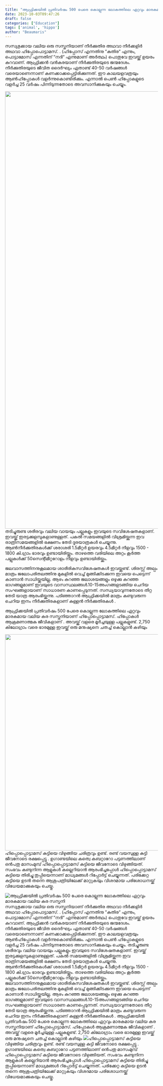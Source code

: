 ```yaml
---
title: "ആഫ്രിക്കയിൽ പ്രതിവർഷം 500 പേരെ കൊല്ലുന്ന ലോകത്തിലെ ഏറ്റവും മാരകമായ വലിയ കര സസ്തനി"
date: 2023-10-03T09:47:26
draft: false
categories: ["Education"]
tags: ['animal', 'hippo']
author: "Beaumaris"
---
```


സസ്യഭുക്കായ വലിയ ഒരു സസ്തനിയാണ് നീർക്കുതിര അഥവാ നീർക്കളിർ അഥവാ ഹിപ്പോപൊട്ടാമസ്. . (ഹിപ്പോസ് എന്നതിനു “കുതിര“ എന്നും, പൊട്ടാമോസ് എന്നതിന് “നദി“ എന്നുമാണ് അർത്ഥം) പൊതുവേ ഇവയ്ക്ക് ഉയരം കുറവാണ്. ആഫ്രിക്കൻ വൻകരയാണ് നീർക്കുതിരയുടെ ജന്മദേശം. നീർക്കുതിരയുടെ ജീവിത ദൈർഘ്യം ഏതാണ്ട് 40-50 വർഷങ്ങൾ വരെയാണെന്നാണ് കണക്കാക്കപ്പെട്ടിരിക്കുന്നത്. ഈ കാലയളവത്രയും ആൺഹിപ്പോകൾ വളർന്നുകൊണ്ടിരിക്കും. എന്നാൽ പെൺ ഹിപ്പോകളുടെ വളർച്ച 25 വർഷം പിന്നിടുന്നതോടെ അവസാനിക്കുകയും ചെയ്യും.

<img class="size-full wp-image-423373 aligncenter" src="https://cdn.boolokam.com/articles/2023/10/cassss-scaled.webp" alt="" width="2560" height="1440" />തടിച്ചുരുണ്ട ശരീരവും വലിയ വായയും പല്ലുകളും ഇവയുടെ സവിശേഷതകളാണ്. ഇവയ്ക്ക് ഇരട്ടക്കുളമ്പുകളാണുള്ളത്. പകൽ സമയങ്ങളിൽ വിശ്രമിയ്ക്കുന്ന ഇവ രാത്രിസമയങ്ങളിൽ ഭക്ഷണം തേടി ദൂരയാത്രകൾ ചെയ്യുന്നു. ആൺനീർക്കുതിരകൾക്ക് ശരാശരി 1.5മീറ്റർ ഉയരവും 4.5മീറ്റർ നീളവും 1500 - 1800 കി.ഗ്രാം ഭാരവും ഉണ്ടായിരിയ്ക്കും. താഴത്തെ വരിയിലെ അറ്റം കൂർത്ത പല്ലുകൾക്ക് 50സെന്റിമീറ്ററോളം നീളവും ഉണ്ടായിരിയ്ക്കും.

ജലവാസത്തിനനുകൂലമായ ശാരീരികസവിശേഷതകൾ ഇവയ്ക്കുണ്ട്. ശിരസ്സ് അല്പം മാത്രം ജലോപരിതലത്തിനു മുകളിൽ വെച്ച് മുങ്ങിക്കിടക്കുന്ന ഇവയെ പെട്ടെന്ന് കാണാൻ സാധിയ്ക്കയില്ല. ആഴം കുറഞ്ഞ ജലാശയങ്ങളും ഒഴുക്കു കുറഞ്ഞ ഭാഗങ്ങളുമാണ് ഇവയുടെ വാസസ്ഥലങ്ങൾ.10-15അംഗങ്ങളടങ്ങിയ ചെറിയ സംഘങ്ങളായാണ് സാധാരണ കാണപ്പെടുന്നത്. സന്ധ്യയാവുന്നതോടെ തീറ്റ തേടി യാത്ര ആരംഭിയ്ക്കുന്നു. പടിഞ്ഞാറൻ ആഫ്രിക്കയിൽ മാത്രം കണ്ടുവരുന്ന ചെറിയ ഇനം നീർക്കുതിരകളാണ് കുള്ളൻ നീർക്കുതിരകൾ .

ആഫ്രിക്കയിൽ പ്രതിവർഷം 500 പേരെ കൊല്ലുന്ന ലോകത്തിലെ ഏറ്റവും മാരകമായ വലിയ കര സസ്തനിയാണ് ഹിപ്പോപ്പൊട്ടാമസ്. ഹിപ്പോകൾ ആക്രമണാത്മക ജീവികളാണ് . അവയ്ക്ക് വളരെ മൂർച്ചയുള്ള പല്ലുകളുണ്ട്. 2,750 കിലോഗ്രാം വരെ ഭാരമുള്ള ഇവയ്ക്ക് ഒരു മനുഷ്യനെ ചതച്ച് കൊല്ലാൻ കഴിയും

<img class="size-full wp-image-423372 aligncenter" src="https://cdn.boolokam.com/articles/2023/10/cccc.jpg" alt="" width="1200" height="712" />ഹിപ്പൊപ്പൊട്ടാമസ് കുട്ടിയെ വിഴുങ്ങിയ ചരിത്രവും ഉണ്ട്. രണ്ട് വയസുള്ള കുട്ടി ജീവനോടെ രക്ഷപ്പെട്ടു . ഉഗാണ്ടയിലെ കത്വെ കബറ്റാറോ പട്ടണത്തിലാണ് ഒൻപതു മാസംമുമ്പ് ഹിപ്പൊപ്പൊട്ടാമസ് കുട്ടിയെ ജീവനോടെ വിഴുങ്ങിയത്. സംഭവം കണ്ടുനിന്ന ആളുകള്‍ കല്ലെറിയാന്‍ ആരംഭിച്ചപ്പോള്‍ ഹിപ്പൊപ്പൊട്ടാമസ് കുട്ടിയെ തിരിച്ചു തുപ്പിയെന്നാണ് മാധ്യമങ്ങള്‍ റിപ്പോര്‍ട്ട്‌ ചെയ്യുന്നത്. പരിക്കേറ്റ കുട്ടിയെ ഉടന്‍ തന്നെ ആശുപത്രിയിലേക്ക് മാറ്റുകയും വിശദമായ പരിശോധനയ്ക്ക് വിധേയമാക്കുകയും ചെയ്തു.


![ആഫ്രിക്കയിൽ പ്രതിവർഷം 500 പേരെ കൊല്ലുന്ന ലോകത്തിലെ ഏറ്റവും മാരകമായ വലിയ കര സസ്തനി](https://cdn.boolokam.com/articles/2023/10/cassss-scaled.webp)സസ്യഭുക്കായ വലിയ ഒരു സസ്തനിയാണ് നീർക്കുതിര അഥവാ നീർക്കളിർ അഥവാ ഹിപ്പോപൊട്ടാമസ്. . (ഹിപ്പോസ് എന്നതിനു “കുതിര“ എന്നും, പൊട്ടാമോസ് എന്നതിന് “നദി“ എന്നുമാണ് അർത്ഥം) പൊതുവേ ഇവയ്ക്ക് ഉയരം കുറവാണ്. ആഫ്രിക്കൻ വൻകരയാണ് നീർക്കുതിരയുടെ ജന്മദേശം. നീർക്കുതിരയുടെ ജീവിത ദൈർഘ്യം ഏതാണ്ട് 40-50 വർഷങ്ങൾ വരെയാണെന്നാണ് കണക്കാക്കപ്പെട്ടിരിക്കുന്നത്. ഈ കാലയളവത്രയും ആൺഹിപ്പോകൾ വളർന്നുകൊണ്ടിരിക്കും. എന്നാൽ പെൺ ഹിപ്പോകളുടെ വളർച്ച 25 വർഷം പിന്നിടുന്നതോടെ അവസാനിക്കുകയും ചെയ്യും. തടിച്ചുരുണ്ട ശരീരവും വലിയ വായയും പല്ലുകളും ഇവയുടെ സവിശേഷതകളാണ്. ഇവയ്ക്ക് ഇരട്ടക്കുളമ്പുകളാണുള്ളത്. പകൽ സമയങ്ങളിൽ വിശ്രമിയ്ക്കുന്ന ഇവ രാത്രിസമയങ്ങളിൽ ഭക്ഷണം തേടി ദൂരയാത്രകൾ ചെയ്യുന്നു. ആൺനീർക്കുതിരകൾക്ക് ശരാശരി 1.5മീറ്റർ ഉയരവും 4.5മീറ്റർ നീളവും 1500 - 1800 കി.ഗ്രാം ഭാരവും ഉണ്ടായിരിയ്ക്കും. താഴത്തെ വരിയിലെ അറ്റം കൂർത്ത പല്ലുകൾക്ക് 50സെന്റിമീറ്ററോളം നീളവും ഉണ്ടായിരിയ്ക്കും. ജലവാസത്തിനനുകൂലമായ ശാരീരികസവിശേഷതകൾ ഇവയ്ക്കുണ്ട്. ശിരസ്സ് അല്പം മാത്രം ജലോപരിതലത്തിനു മുകളിൽ വെച്ച് മുങ്ങിക്കിടക്കുന്ന ഇവയെ പെട്ടെന്ന് കാണാൻ സാധിയ്ക്കയില്ല. ആഴം കുറഞ്ഞ ജലാശയങ്ങളും ഒഴുക്കു കുറഞ്ഞ ഭാഗങ്ങളുമാണ് ഇവയുടെ വാസസ്ഥലങ്ങൾ.10-15അംഗങ്ങളടങ്ങിയ ചെറിയ സംഘങ്ങളായാണ് സാധാരണ കാണപ്പെടുന്നത്. സന്ധ്യയാവുന്നതോടെ തീറ്റ തേടി യാത്ര ആരംഭിയ്ക്കുന്നു. പടിഞ്ഞാറൻ ആഫ്രിക്കയിൽ മാത്രം കണ്ടുവരുന്ന ചെറിയ ഇനം നീർക്കുതിരകളാണ് കുള്ളൻ നീർക്കുതിരകൾ . ആഫ്രിക്കയിൽ പ്രതിവർഷം 500 പേരെ കൊല്ലുന്ന ലോകത്തിലെ ഏറ്റവും മാരകമായ വലിയ കര സസ്തനിയാണ് ഹിപ്പോപ്പൊട്ടാമസ്. ഹിപ്പോകൾ ആക്രമണാത്മക ജീവികളാണ് . അവയ്ക്ക് വളരെ മൂർച്ചയുള്ള പല്ലുകളുണ്ട്. 2,750 കിലോഗ്രാം വരെ ഭാരമുള്ള ഇവയ്ക്ക് ഒരു മനുഷ്യനെ ചതച്ച് കൊല്ലാൻ കഴിയും ![](https://cdn.boolokam.com/articles/2023/10/cccc.jpg)ഹിപ്പൊപ്പൊട്ടാമസ് കുട്ടിയെ വിഴുങ്ങിയ ചരിത്രവും ഉണ്ട്. രണ്ട് വയസുള്ള കുട്ടി ജീവനോടെ രക്ഷപ്പെട്ടു . ഉഗാണ്ടയിലെ കത്വെ കബറ്റാറോ പട്ടണത്തിലാണ് ഒൻപതു മാസംമുമ്പ് ഹിപ്പൊപ്പൊട്ടാമസ് കുട്ടിയെ ജീവനോടെ വിഴുങ്ങിയത്. സംഭവം കണ്ടുനിന്ന ആളുകള്‍ കല്ലെറിയാന്‍ ആരംഭിച്ചപ്പോള്‍ ഹിപ്പൊപ്പൊട്ടാമസ് കുട്ടിയെ തിരിച്ചു തുപ്പിയെന്നാണ് മാധ്യമങ്ങള്‍ റിപ്പോര്‍ട്ട്‌ ചെയ്യുന്നത്. പരിക്കേറ്റ കുട്ടിയെ ഉടന്‍ തന്നെ ആശുപത്രിയിലേക്ക് മാറ്റുകയും വിശദമായ പരിശോധനയ്ക്ക് വിധേയമാക്കുകയും ചെയ്തു.
